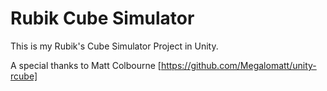 # Rubik Cube Simulator

This is my Rubik's Cube Simulator Project in Unity.

A special thanks to Matt Colbourne [https://github.com/Megalomatt/unity-rcube]
